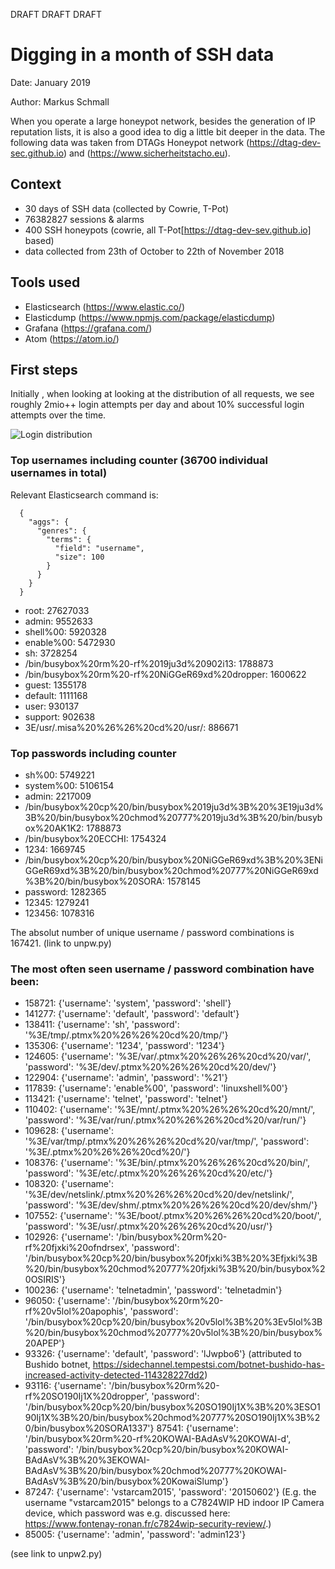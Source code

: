 DRAFT DRAFT DRAFT


# Digging in a month of SSH data #

Date: January 2019

Author: Markus Schmall

When you operate a large honeypot network, besides the generation of IP reputation  lists, it is also a good idea to dig a little bit deeper in the data.
The following data was taken from DTAGs Honeypot network (https://dtag-dev-sec.github.io) and (https://www.sicherheitstacho.eu).

## Context ##

- 30 days of SSH data (collected by Cowrie, T-Pot)
- 76382827 sessions & alarms
- 400 SSH honeypots (cowrie, all T-Pot[https://dtag-dev-sev.github.io] based)
- data collected from 23th of October to 22th of November 2018

                                                                     
## Tools used ##

- Elasticsearch (https://www.elastic.co/)
- Elasticdump (https://www.npmjs.com/package/elasticdump)
- Grafana (https://grafana.com/)
- Atom (https://atom.io/)

## First steps ##

Initially , when looking at looking at the distribution of all requests, we see roughly 2mio++ login attempts per day and about 10% successful login attempts over the time.


![Login distribution](https://gitlab.com/flakedev/digintossh/blob/master/logins.png "Grafana graphics")


### Top usernames including counter (36700 individual usernames in total) ###

Relevant Elasticsearch command is:


```GET http://localhost:9200/ssh/_search
  {
    "aggs": {
      "genres": {
        "terms": {
          "field": "username",
          "size": 100
        }
      }
    }
  }
  ```



- root: 27627033
- admin: 9552633
- shell%00: 5920328
- enable%00: 5472930
- sh: 3728254
- /bin/busybox%20rm%20-rf%2019ju3d%20902i13: 1788873
- /bin/busybox%20rm%20-rf%20NiGGeR69xd%20dropper: 1600622
- guest: 1355178
- default: 1111168
- user: 930137
- support: 902638
- 3E/usr/.misa%20%26%26%20cd%20/usr/: 886671

### Top passwords including counter ###


- sh%00: 5749221
- system%00: 5106154
- admin: 2217009
- /bin/busybox%20cp%20/bin/busybox%2019ju3d%3B%20%3E19ju3d%3B%20/bin/busybox%20chmod%20777%2019ju3d%3B%20/bin/busybox%20AK1K2: 1788873
- /bin/busybox%20ECCHI: 1754324
- 1234: 1669745
- /bin/busybox%20cp%20/bin/busybox%20NiGGeR69xd%3B%20%3ENiGGeR69xd%3B%20/bin/busybox%20chmod%20777%20NiGGeR69xd%3B%20/bin/busybox%20SORA: 1578145
- password: 1282365
- 12345: 1279241
- 123456: 1078316


The absolut number of unique username / password combinations is 167421.
(link to unpw.py)

### The most often seen username / password combination have been: ###


- 158721: {'username': 'system', 'password': 'shell'}
- 141277: {'username': 'default', 'password': 'default'}
- 138411: {'username': 'sh', 'password': '%3E/tmp/.ptmx%20%26%26%20cd%20/tmp/'}
- 135306: {'username': '1234', 'password': '1234'}
- 124605: {'username': '%3E/var/.ptmx%20%26%26%20cd%20/var/', 'password': '%3E/dev/.ptmx%20%26%26%20cd%20/dev/'}
- 122904: {'username': 'admin', 'password': '%21'}
- 117839: {'username': 'enable%00', 'password': 'linuxshell%00'}
- 113421: {'username': 'telnet', 'password': 'telnet'}
- 110402: {'username': '%3E/mnt/.ptmx%20%26%26%20cd%20/mnt/', 'password': '%3E/var/run/.ptmx%20%26%26%20cd%20/var/run/'}
- 109628: {'username': '%3E/var/tmp/.ptmx%20%26%26%20cd%20/var/tmp/', 'password': '%3E/.ptmx%20%26%26%20cd%20/'}
- 108376: {'username': '%3E/bin/.ptmx%20%26%26%20cd%20/bin/', 'password': '%3E/etc/.ptmx%20%26%26%20cd%20/etc/'}
- 108320: {'username': '%3E/dev/netslink/.ptmx%20%26%26%20cd%20/dev/netslink/', 'password': '%3E/dev/shm/.ptmx%20%26%26%20cd%20/dev/shm/'}
- 107552: {'username': '%3E/boot/.ptmx%20%26%26%20cd%20/boot/', 'password': '%3E/usr/.ptmx%20%26%26%20cd%20/usr/'}
- 102926: {'username': '/bin/busybox%20rm%20-rf%20fjxki%20ofndrsex', 'password': '/bin/busybox%20cp%20/bin/busybox%20fjxki%3B%20%3Efjxki%3B%20/bin/busybox%20chmod%20777%20fjxki%3B%20/bin/busybox%20OSIRIS'}
- 100236: {'username': 'telnetadmin', 'password': 'telnetadmin'}
- 96050: {'username': '/bin/busybox%20rm%20-rf%20v5lol%20apophis', 'password': '/bin/busybox%20cp%20/bin/busybox%20v5lol%3B%20%3Ev5lol%3B%20/bin/busybox%20chmod%20777%20v5lol%3B%20/bin/busybox%20APEP'}
- 93326: {'username': 'default', 'password': 'lJwpbo6'} (attributed to Bushido botnet, https://sidechannel.tempestsi.com/botnet-bushido-has-increased-activity-detected-114328227dd2)
- 93116: {'username': '/bin/busybox%20rm%20-rf%20SO190Ij1X%20dropper', 'password': '/bin/busybox%20cp%20/bin/busybox%20SO190Ij1X%3B%20%3ESO190Ij1X%3B%20/bin/busybox%20chmod%20777%20SO190Ij1X%3B%20/bin/busybox%20SORA1337'}
87541: {'username': '/bin/busybox%20rm%20-rf%20KOWAI-BAdAsV%20KOWAI-d', 'password': '/bin/busybox%20cp%20/bin/busybox%20KOWAI-BAdAsV%3B%20%3EKOWAI-BAdAsV%3B%20/bin/busybox%20chmod%20777%20KOWAI-BAdAsV%3B%20/bin/busybox%20KowaiSlump'}
- 87247: {'username': 'vstarcam2015', 'password': '20150602'} (E.g. the username "vstarcam2015" belongs to a C7824WIP HD indoor IP Camera device, which password was e.g. discussed here: https://www.fontenay-ronan.fr/c7824wip-security-review/.)
- 85005: {'username': 'admin', 'password': 'admin123'}


(see link to unpw2.py)
